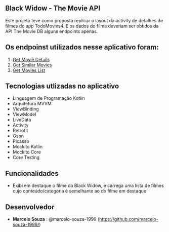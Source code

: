 ## Black Widow - The Movie API

Este projeto teve como proposta replicar o layout da activity de detalhes de filmes do app TodoMovies4. 
E os dados do filme deveriam ser obtidos da API The Movie DB alguns endpoints apenas.

## Os endpoinst utilizados nesse aplicativo foram:

1. [Get Movie Details](https://developers.themoviedb.org/3/movies/get-movie-details)
2. [Get Similar Movies](https://developers.themoviedb.org/3/movies/get-similar-movies)
3. [Get Movies List](https://developers.themoviedb.org/3/genres/get-movie-list)

## Tecnologias utlizadas no aplicativo

* Linguagem de Programação Kotlin
* Arquitetura MVVM
* ViewBinding
* ViewModel
* LiveData
* Activity
* Retrofit
* Gson
* Picasso
* Mockito Kotlin
* Mockito Core
* Core Testing

## Funcionalidades

- Exibi em destaque o filme da Black Widow, e carrega uma lista de filmes cujo conteúdo/categoria é semelhante ao do filme em destaque

## Desenvolvedor

* **Marcelo Souza** : @marcelo-souza-1999 (https://github.com/marcelo-souza-1999/)
